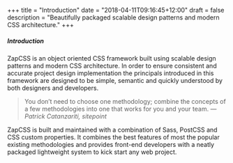 +++
title = "Introduction"
date = "2018-04-11T09:16:45+12:00"
draft = false
description = "Beautifully packaged scalable design patterns and modern CSS architecture."
+++

##### Introduction

ZapCSS is an object oriented CSS framework built using scalable design patterns and modern CSS architecture. In order to ensure consistent and accurate project design implementation the principals introduced in this framework are designed to be simple, semantic and quickly understood by both designers and developers.

> You don’t need to choose one methodology; combine the concepts of a few methodologies into one that works for you and your team. <cite>&#8212; Patrick Catanzariti, sitepoint</cite>

ZapCSS is built and maintained with a combination of Sass, PostCSS and CSS custom properties. It combines the best features of most the popular existing methodologies and provides front-end developers with a neatly packaged lightweight system to kick start any web project.
